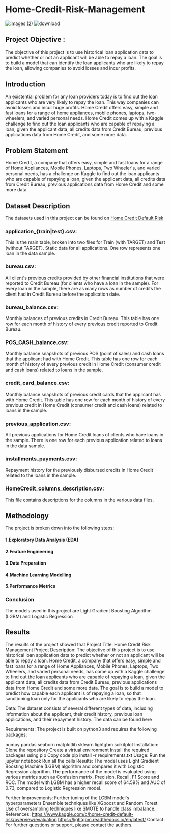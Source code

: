 # Home-Credit-Risk-Management
![images (2)](https://user-images.githubusercontent.com/110838853/211742625-8dec7141-1e7e-41c7-9dc8-0d3cb47ae279.jpg)                     ![download](https://user-images.githubusercontent.com/110838853/211743116-c221bd4a-034a-4faf-88c4-434425a279c7.png)

## Project Objective :
The objective of this project is to use historical loan application data to predict whether or not an applicant will be able to repay a loan. The goal is to build a model that can identify the loan applicants who are likely to repay the loan, allowing companies to avoid losses and incur profits.

## Introduction
An existential problem for any loan providers today is to find out the loan applicants who are very likely to repay the loan. This way companies can avoid losses and incur huge profits. Home Credit offers easy, simple and fast loans for a range of home appliances, mobile phones, laptops, two-wheelers, and varied personal needs. Home Credit comes up with a Kaggle challenge to find out the loan applicants who are capable of repaying a loan, given the applicant data, all credits data from Credit Bureau, previous applications data from Home Credit, and some more data.

## Problem Statement
Home Credit, a company that offers easy, simple and fast loans for a range of Home Appliances, Mobile Phones, Laptops, Two Wheeler's, and varied personal needs, has a challenge on Kaggle to find out the loan applicants who are capable of repaying a loan, given the applicant data, all credits data from Credit Bureau, previous applications data from Home Credit and some more data.

## Dataset Description
The datasets used in this project can be found on [Home Credit Default Risk](https://www.kaggle.com/competitions/home-credit-default-risk/data)

### application_{train|test}.csv: 
This is the main table, broken into two files for Train (with TARGET) and Test (without TARGET). Static data for all applications. One row represents one loan in the data sample.

### bureau.csv: 
All client's previous credits provided by other financial institutions that were reported to Credit Bureau (for clients who have a loan in the sample). For every loan in the sample, there are as many rows as number of credits the client had in Credit Bureau before the application date.

### bureau_balance.csv: 
Monthly balances of previous credits in Credit Bureau. This table has one row for each month of history of every previous credit reported to Credit Bureau.

### POS_CASH_balance.csv: 
Monthly balance snapshots of previous POS (point of sales) and cash loans that the applicant had with Home Credit. This table has one row for each month of history of every previous credit in Home Credit (consumer credit and cash loans) related to loans in the sample.

### credit_card_balance.csv: 
Monthly balance snapshots of previous credit cards that the applicant has with Home Credit. This table has one row for each month of history of every previous credit in Home Credit (consumer credit and cash loans) related to loans in the sample.

### previous_application.csv: 
All previous applications for Home Credit loans of clients who have loans in the sample. There is one row for each previous application related to loans in the data sample.

### installments_payments.csv: 
Repayment history for the previously disbursed credits in Home Credit related to the loans in the sample.

### HomeCredit_columns_description.csv:
This file contains descriptions for the columns in the various data files.

## Methodology
The project is broken down into the following steps:

#### 1.Exploratory Data Analysis (EDA)
#### 2.Feature Engineering
#### 3.Data Preparation
#### 4.Machine Learning Modelling
#### 5.Performance Metrics

### Conclusion
The models used in this project are Light Gradient Boosting Algorithm (LGBM) and Logistic Regression

## Results
The results of the project showed that
Project Title: Home Credit Risk Management
Project Description:
The objective of this project is to use historical loan application data to predict whether or not an applicant will be able to repay a loan. Home Credit, a company that offers easy, simple and fast loans for a range of Home Appliances, Mobile Phones, Laptops, Two Wheelers, and varied personal needs, has come up with a Kaggle challenge to find out the loan applicants who are capable of repaying a loan, given the applicant data, all credits data from Credit Bureau, previous applications data from Home Credit and some more data. The goal is to build a model to predict how capable each applicant is of repaying a loan, so that sanctioning loan only for the applicants who are likely to repay the loan.

Data:
The dataset consists of several different types of data, including information about the applicant, their credit history, previous loan applications, and their repayment history.
The data can be found here

Requirements:
The project is built on python3 and requires the following packages:

numpy
pandas
seaborn
matplotlib
sklearn
lightgbm
scikitplot
Installation:
Clone the repository
Create a virtual environment
Install the required packages using pip
Copy code
pip install -r requirements.txt
Usage:
Run the jupyter notebook
Run all the cells
Results:
The model uses Light Gradient Boosting Machine (LGBM) algorithm and compares it with Logistic Regression algorithm. The performance of the model is evaluated using various metrics such as Confusion matrix, Precision, Recall, F1 Score and ROC. The model with LGBM has a higher recall score of 64.59% and AUC of 0.73, compared to Logistic Regression model.

Further Improvements:
Further tuning of the LGBM model's hyperparameters
Ensemble techniques like XGboost and Random Forest
Use of oversampling techniques like SMOTE to handle class imbalance.
References:
https://www.kaggle.com/c/home-credit-default-risk/overview/evaluation
https://lightgbm.readthedocs.io/en/latest/
Contact:
For further questions or support, please contact the authors.

